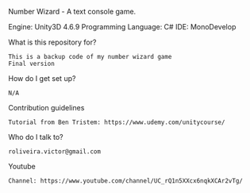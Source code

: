 Number Wizard - A text console game.

Engine: Unity3D 4.6.9 
Programming Language: C# 
IDE: MonoDevelop

What is this repository for?

    This is a backup code of my number wizard game
    Final version

How do I get set up?

    N/A

Contribution guidelines

    Tutorial from Ben Tristem: https://www.udemy.com/unitycourse/

Who do I talk to?

    roliveira.victor@gmail.com

Youtube

    Channel: https://www.youtube.com/channel/UC_rQ1n5XXcx6nqkXCAr2vTg/